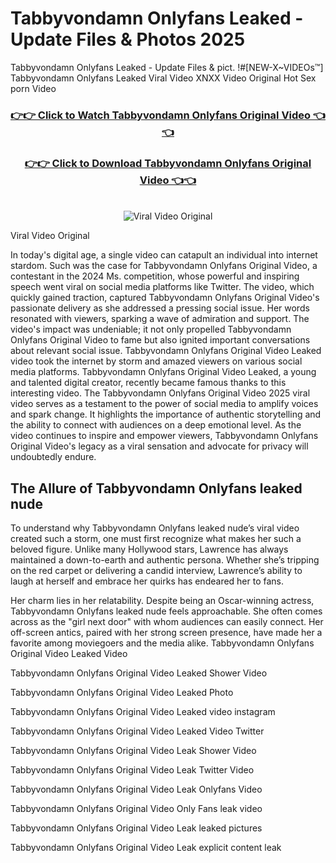 # Tabbyvondamn Onlyfans Leaked - Update Files & Photos 2025

Tabbyvondamn Onlyfans Leaked - Update Files & pict. !#[NEW-X~VIDEOs™] Tabbyvondamn Onlyfans Leaked Viral Video XNXX Video Original Hot Sex porn Video
<br>
<div align="center">
<h3><a href="https://links2leaks.com/tabbyvondamn" rel="nofollow">👉👉 Click to Watch Tabbyvondamn Onlyfans Original Video 👈👈</a></h3>
<h3><a href="https://links2leaks.com/tabbyvondamn" rel="nofollow">👉👉 Click to Download Tabbyvondamn Onlyfans Original Video 👈👈</a></h3>
<br>
<a href="https://links2leaks.com/tabbyvondamn" rel="nofollow"><img src="https://i.ibb.co/Gkj2r4b/banner.png" alt="Viral Video Original" style="max-width: 100%; display: inline-block;" data-target="animated-image.originalImage"></a>
</div>

Viral Video Original

In today's digital age, a single video can catapult an individual into internet stardom. Such was the case for Tabbyvondamn Onlyfans Original Video, a contestant in the 2024 Ms. competition, whose powerful and inspiring speech went viral on social media platforms like Twitter.
The video, which quickly gained traction, captured Tabbyvondamn Onlyfans Original Video's passionate delivery as she addressed a pressing social issue. Her words resonated with viewers, sparking a wave of admiration and support. The video's impact was undeniable; it not only propelled Tabbyvondamn Onlyfans Original Video to fame but also ignited important conversations about relevant social issue.
Tabbyvondamn Onlyfans Original Video Leaked video took the internet by storm and amazed viewers on various social media platforms. Tabbyvondamn Onlyfans Original Video Leaked, a young and talented digital creator, recently became famous thanks to this interesting video.
The Tabbyvondamn Onlyfans Original Video 2025 viral video serves as a testament to the power of social media to amplify voices and spark change. It highlights the importance of authentic storytelling and the ability to connect with audiences on a deep emotional level. As the video continues to inspire and empower viewers, Tabbyvondamn Onlyfans Original Video's legacy as a viral sensation and advocate for privacy will undoubtedly endure.

<h2>The Allure of Tabbyvondamn Onlyfans leaked nude</h2>


To understand why Tabbyvondamn Onlyfans leaked nude’s viral video created such a storm, one must first recognize what makes her such a beloved figure. Unlike many Hollywood stars, Lawrence has always maintained a down-to-earth and authentic persona. Whether she’s tripping on the red carpet or delivering a candid interview, Lawrence’s ability to laugh at herself and embrace her quirks has endeared her to fans.

Her charm lies in her relatability. Despite being an Oscar-winning actress, Tabbyvondamn Onlyfans leaked nude feels approachable. She often comes across as the "girl next door" with whom audiences can easily connect. Her off-screen antics, paired with her strong screen presence, have made her a favorite among moviegoers and the media alike.
Tabbyvondamn Onlyfans Original Video Leaked Video

Tabbyvondamn Onlyfans Original Video Leaked Shower Video

Tabbyvondamn Onlyfans Original Video Leaked Photo

Tabbyvondamn Onlyfans Original Video Leaked video instagram

Tabbyvondamn Onlyfans Original Video Leaked Video Twitter

Tabbyvondamn Onlyfans Original Video Leak Shower Video

Tabbyvondamn Onlyfans Original Video Leak Twitter Video

Tabbyvondamn Onlyfans Original Video Leak Onlyfans Video

Tabbyvondamn Onlyfans Original Video Only Fans leak video

Tabbyvondamn Onlyfans Original Video Leak leaked pictures

Tabbyvondamn Onlyfans Original Video Leak explicit content leak